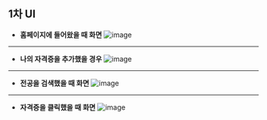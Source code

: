 
## 1차 UI


- **홈페이지에 들어왔을 때 화면**
![image](https://user-images.githubusercontent.com/55980680/98089344-ea1b9980-1ec5-11eb-9ee4-ac984cf35eb3.png)

---

- **나의 자격증을 추가했을 경우**
![image](https://user-images.githubusercontent.com/55980680/98089420-0e777600-1ec6-11eb-9583-5e74d9b4adc0.png)
---

- **전공을 검색했을 때 화면**
![image](https://user-images.githubusercontent.com/55980680/98089468-1fc08280-1ec6-11eb-91db-c8902ac0cfa1.png)

---

- **자격증을 클릭했을 때 화면**
![image](https://user-images.githubusercontent.com/55980680/98089521-2d760800-1ec6-11eb-8908-ca1e515861cc.png)
